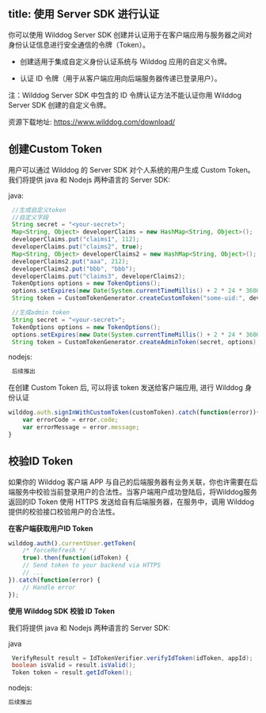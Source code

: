 title: 使用 Server SDK 进行认证
---

你可以使用 Wilddog Server SDK 创建并认证用于在客户端应用与服务器之间对身份认证信息进行安全通信的令牌（Token）。

* 创建适用于集成自定义身份认证系统与 Wilddog 应用的自定义令牌。

* 认证 ID 令牌（用于从客户端应用向后端服务器传递已登录用户）。


注：Wilddog Server SDK 中包含的 ID 令牌认证方法不能认证你用 Wilddog Server SDK 创建的自定义令牌。

资源下载地址:
https://www.wilddog.com/download/

## 创建Custom Token

用户可以通过 Wilddog 的 Server SDK 对个人系统的用户生成 Custom Token。
我们将提供 java 和 Nodejs 两种语言的 Server SDK:

java:

```java
 //生成自定义token
 //自定义字段
 String secret = "<your-secret>"; 
 Map<String, Object> developerClaims = new HashMap<String, Object>();
 developerClaims.put("claims1", 112);
 developerClaims.put("claims2", true);
 Map<String, Object> developerClaims2 = new HashMap<String, Object>();
 developerClaims2.put("aaa", 212);
 developerClaims2.put("bbb", "bbb");
 developerClaims.put("claims3", developerClaims2);
 TokenOptions options = new TokenOptions();
 options.setExpires(new Date(System.currentTimeMillis() + 2 * 24 * 3600 * 1000L));
 String token = CustomTokenGenerator.createCustomToken("some-uid:", developerClaims, secret, options);

 //生成admin token
 String secret = "<your-secret>";
 TokenOptions options = new TokenOptions();
 options.setExpires(new Date(System.currentTimeMillis() + 2 * 24 * 3600 * 1000L));
 String token = CustomTokenGenerator.createAdminToken(secret, options);
```

nodejs:

```javascript
 后续推出
```

在创建 Custom Token 后, 可以将该 token 发送给客户端应用, 进行 Wilddog 身份认证

```javascript
wilddog.auth.signInWithCustomToken(customToken).catch(function(error)){
    var errorCode = error.code;
    var errorMessage = error.message;
}
```

## 校验ID Token

如果你的 Wilddog 客户端 APP 与自己的后端服务器有业务关联，你也许需要在后端服务中校验当前登录用户的合法性。当客户端用户成功登陆后，将Wilddog服务返回的ID Token 使用 HTTPS 发送给自有后端服务器，在服务中，调用 Wilddog 提供的校验接口校验用户的合法性。

**在客户端获取用户ID Token**

```javascript
wilddog.auth().currentUser.getToken(
    /* forceRefresh */
    true).then(function(idToken) {
    // Send token to your backend via HTTPS 
    // ...
}).catch(function(error) {
    // Handle error
});
```

**使用 Wilddog SDK 校验 ID Token**

我们将提供 java 和 Nodejs 两种语言的 Server SDK:

java

```java
 VerifyResult result = IdTokenVerifier.verifyIdToken(idToken, appId);
 boolean isValid = result.isValid();
 Token token = result.getIdToken();

```

nodejs:

```javascript
后续推出

```

